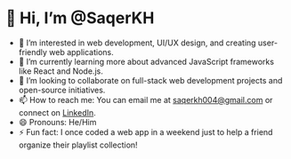 # 👋 Hi, I’m @SaqerKH

- 👀 I’m interested in web development, UI/UX design, and creating user-friendly web applications.
- 🌱 I’m currently learning more about advanced JavaScript frameworks like React and Node.js.
- 💞️ I’m looking to collaborate on full-stack web development projects and open-source initiatives.
- 📫 How to reach me: You can email me at [saqerkh004@gmail.com](mailto:saqerkh004@gmail.com) or connect on [LinkedIn](https://www.linkedin.com/in/saqer-al-khasawneh-642abb263).
- 😄 Pronouns: He/Him
- ⚡ Fun fact: I once coded a web app in a weekend just to help a friend organize their playlist collection!


<!---
SaqerKH/SaqerKH is a ✨ special ✨ repository because its `README.md` (this file) appears on your GitHub profile.
You can click the Preview link to take a look at your changes.
--->
